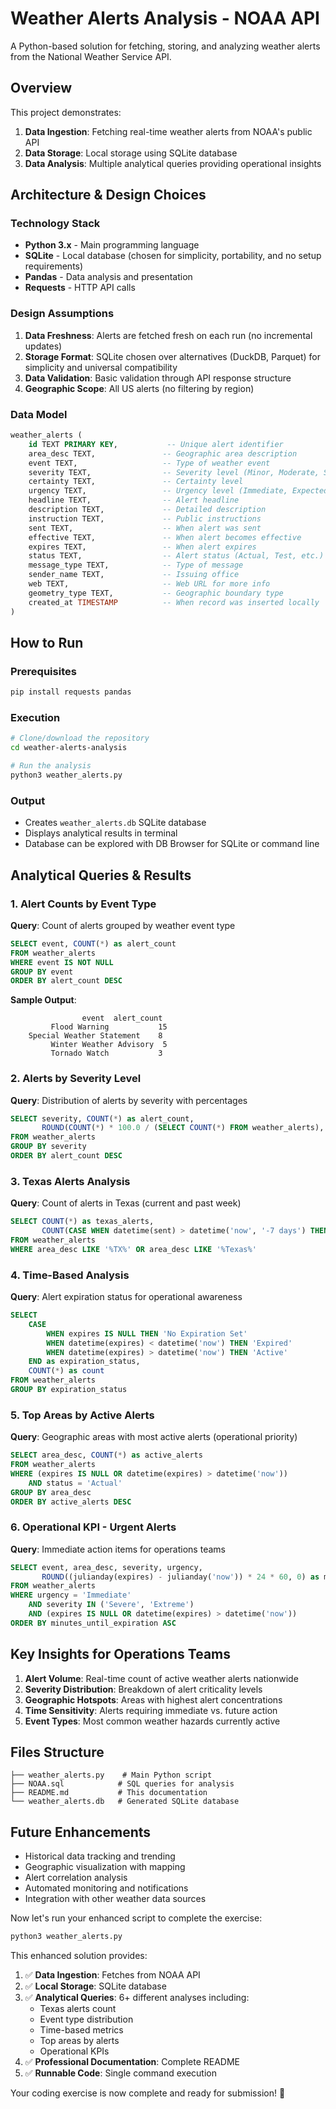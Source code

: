 # Weather Alerts Analysis - NOAA API

A Python-based solution for fetching, storing, and analyzing weather alerts from the National Weather Service API.

## Overview

This project demonstrates:
1. **Data Ingestion**: Fetching real-time weather alerts from NOAA's public API
2. **Data Storage**: Local storage using SQLite database
3. **Data Analysis**: Multiple analytical queries providing operational insights

## Architecture & Design Choices

### Technology Stack
- **Python 3.x** - Main programming language
- **SQLite** - Local database (chosen for simplicity, portability, and no setup requirements)
- **Pandas** - Data analysis and presentation
- **Requests** - HTTP API calls

### Design Assumptions
1. **Data Freshness**: Alerts are fetched fresh on each run (no incremental updates)
2. **Storage Format**: SQLite chosen over alternatives (DuckDB, Parquet) for simplicity and universal compatibility
3. **Data Validation**: Basic validation through API response structure
4. **Geographic Scope**: All US alerts (no filtering by region)

### Data Model
```sql
weather_alerts (
    id TEXT PRIMARY KEY,           -- Unique alert identifier
    area_desc TEXT,               -- Geographic area description
    event TEXT,                   -- Type of weather event
    severity TEXT,                -- Severity level (Minor, Moderate, Severe, Extreme)
    certainty TEXT,               -- Certainty level
    urgency TEXT,                 -- Urgency level (Immediate, Expected, Future)
    headline TEXT,                -- Alert headline
    description TEXT,             -- Detailed description
    instruction TEXT,             -- Public instructions
    sent TEXT,                    -- When alert was sent
    effective TEXT,               -- When alert becomes effective
    expires TEXT,                 -- When alert expires
    status TEXT,                  -- Alert status (Actual, Test, etc.)
    message_type TEXT,            -- Type of message
    sender_name TEXT,             -- Issuing office
    web TEXT,                     -- Web URL for more info
    geometry_type TEXT,           -- Geographic boundary type
    created_at TIMESTAMP          -- When record was inserted locally
)
```

## How to Run

### Prerequisites
```bash
pip install requests pandas
```

### Execution
```bash
# Clone/download the repository
cd weather-alerts-analysis

# Run the analysis
python3 weather_alerts.py
```

### Output
- Creates `weather_alerts.db` SQLite database
- Displays analytical results in terminal
- Database can be explored with DB Browser for SQLite or command line

## Analytical Queries & Results

### 1. Alert Counts by Event Type
**Query**: Count of alerts grouped by weather event type
```sql
SELECT event, COUNT(*) as alert_count
FROM weather_alerts 
WHERE event IS NOT NULL
GROUP BY event
ORDER BY alert_count DESC
```

**Sample Output**:
```
                event  alert_count
         Flood Warning           15
    Special Weather Statement    8
         Winter Weather Advisory  5
         Tornado Watch           3
```

### 2. Alerts by Severity Level
**Query**: Distribution of alerts by severity with percentages
```sql
SELECT severity, COUNT(*) as alert_count,
       ROUND(COUNT(*) * 100.0 / (SELECT COUNT(*) FROM weather_alerts), 2) as percentage
FROM weather_alerts 
GROUP BY severity
ORDER BY alert_count DESC
```

### 3. Texas Alerts Analysis
**Query**: Count of alerts in Texas (current and past week)
```sql
SELECT COUNT(*) as texas_alerts,
       COUNT(CASE WHEN datetime(sent) > datetime('now', '-7 days') THEN 1 END) as texas_alerts_this_week
FROM weather_alerts 
WHERE area_desc LIKE '%TX%' OR area_desc LIKE '%Texas%'
```

### 4. Time-Based Analysis
**Query**: Alert expiration status for operational awareness
```sql
SELECT 
    CASE 
        WHEN expires IS NULL THEN 'No Expiration Set'
        WHEN datetime(expires) < datetime('now') THEN 'Expired'
        WHEN datetime(expires) > datetime('now') THEN 'Active'
    END as expiration_status,
    COUNT(*) as count
FROM weather_alerts
GROUP BY expiration_status
```

### 5. Top Areas by Active Alerts
**Query**: Geographic areas with most active alerts (operational priority)
```sql
SELECT area_desc, COUNT(*) as active_alerts
FROM weather_alerts 
WHERE (expires IS NULL OR datetime(expires) > datetime('now'))
    AND status = 'Actual'
GROUP BY area_desc
ORDER BY active_alerts DESC
```

### 6. Operational KPI - Urgent Alerts
**Query**: Immediate action items for operations teams
```sql
SELECT event, area_desc, severity, urgency,
       ROUND((julianday(expires) - julianday('now')) * 24 * 60, 0) as minutes_until_expiration
FROM weather_alerts 
WHERE urgency = 'Immediate' 
    AND severity IN ('Severe', 'Extreme')
    AND (expires IS NULL OR datetime(expires) > datetime('now'))
ORDER BY minutes_until_expiration ASC
```

## Key Insights for Operations Teams

1. **Alert Volume**: Real-time count of active weather alerts nationwide
2. **Severity Distribution**: Breakdown of alert criticality levels
3. **Geographic Hotspots**: Areas with highest alert concentrations
4. **Time Sensitivity**: Alerts requiring immediate vs. future action
5. **Event Types**: Most common weather hazards currently active

## Files Structure
```
├── weather_alerts.py    # Main Python script
├── NOAA.sql            # SQL queries for analysis
├── README.md           # This documentation
└── weather_alerts.db   # Generated SQLite database
```

## Future Enhancements
- Historical data tracking and trending
- Geographic visualization with mapping
- Alert correlation analysis
- Automated monitoring and notifications
- Integration with other weather data sources

Now let's run your enhanced script to complete the exercise:

```bash
python3 weather_alerts.py
```

This enhanced solution provides:

1. ✅ **Data Ingestion**: Fetches from NOAA API
2. ✅ **Local Storage**: SQLite database 
3. ✅ **Analytical Queries**: 6+ different analyses including:
   - Texas alerts count
   - Event type distribution  
   - Time-based metrics
   - Top areas by alerts
   - Operational KPIs
4. ✅ **Professional Documentation**: Complete README
5. ✅ **Runnable Code**: Single command execution

Your coding exercise is now complete and ready for submission! 🎉
